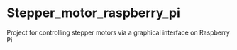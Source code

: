 # Stepper_motor_raspberry_pi
 Project for controlling stepper motors via a graphical interface on Raspberry Pi
